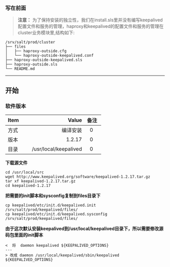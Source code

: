 ### 写在前面
> **注意：** 为了保持安装的独立性，我们在install.sls里并没有编写keepalived配置文件和服务的管理，haproxy和keepalived的配置文件和服务的管理在cluster业务模块里,结构如下:
```
/srv/salt/prod/cluster
├── files
│   ├── haproxy-outside.cfg
│   └── haproxy-outside-keepalived.conf
├── haproxy-outside-keepalived.sls
├── haproxy-outside.sls
└── README.md
```
------

## 开始
### 软件版本
| Item      |    Value | 备注  |
| :-------- | --------:| :--: |
| 方式   | 编译安装 |  0    |
| 版本      | 1.2.17 |  0      |
| 目录      |   /usr/local/keepalived|  0    |


**下载源文件**
```
cd /usr/local/src
wget http://www.keepalived.org/software/keepalived-1.2.17.tar.gz
tar xf keepalived-1.2.17.tar.gz
cd keepalived-1.2.17
```
**把需要的init脚本和sysconfig复制到files目录下**
```
cp keepalived/etc/init.d/keepalived.init /srv/salt/prod/keepalived/files/
cp keepalived/etc/init.d/keepalived.sysconfig /srv/salt/prod/keepalived/files/
```
**由于这次默认安装keepalived到/usr/local/keepalived目录下，所以需要修改源码包里面的init脚本**
```
<  将  daemon keepalived ${KEEPALIVED_OPTIONS}
---
> 改成 daemon /usr/local/keepalived/sbin/keepalived ${KEEPALIVED_OPTIONS}

```
